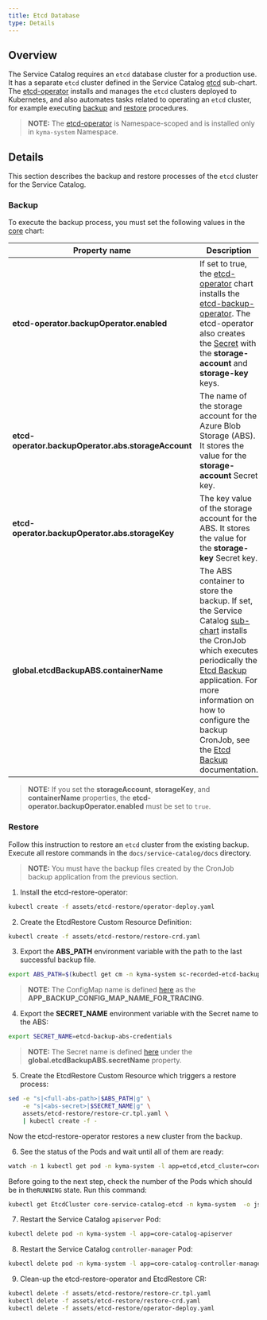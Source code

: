 ```yaml
---
title: Etcd Database
type: Details
---
```


## Overview

The Service Catalog requires an `etcd` database cluster for a production use. 
It has a separate `etcd` cluster defined in the Service Catalog [etcd][sc-etcd-sub-chart] sub-chart. 
The [etcd-operator][etcd-operator] installs and manages the `etcd` clusters deployed to Kubernetes,
and also automates tasks related to operating an `etcd` cluster, for example executing [backup][etcd-backups] and [restore][etcd-restores] procedures. 

> **NOTE:** The [etcd-operator][etcd-operator] is Namespace-scoped and is installed only in `kyma-system` Namespace.

## Details

This section describes the backup and restore processes of the `etcd` cluster for the Service Catalog.

### Backup

To execute the backup process, you must set the following values in the [core][core-chart-values] chart:

| Property name              | Description |
|---------------------------------------------------|---|
| **etcd-operator.backupOperator.enabled**            | If set to true, the [etcd-operator][etcd-operator-chart] chart installs the [etcd-backup-operator][etcd-backup-operator-chart]. The etcd-operator also creates the [Secret][abs-creds] with the **storage-account** and **storage-key** keys.  |
| **etcd-operator.backupOperator.abs.storageAccount** | The name of the storage account for the Azure Blob Storage (ABS). It stores the value for the **storage-account** Secret key. |
| **etcd-operator.backupOperator.abs.storageKey**     | The key value of the storage account for the ABS. It stores the value for the **storage-key** Secret key. |
| **global.etcdBackupABS.containerName**              | The ABS container to store the backup. If set, the Service Catalog [sub-chart][sc-backup-sub-chart] installs the CronJob which executes periodically the [Etcd Backup][etcd-backup-app] application. For more information on how to configure the backup CronJob, see the [Etcd Backup][etcd-backup-app-readme] documentation. |

> **NOTE:** If you set the **storageAccount**, **storageKey**, and **containerName** properties, the **etcd-operator.backupOperator.enabled** must be set to `true`. 

### Restore

Follow this instruction to restore an `etcd` cluster from the existing backup.
Execute all restore commands in the `docs/service-catalog/docs` directory.

> **NOTE:** You must have the backup files created by the CronJob backup application from the previous section.

1. Install the etcd-restore-operator:
```bash
kubectl create -f assets/etcd-restore/operator-deploy.yaml
```

2. Create the EtcdRestore Custom Resource Definition:
```bash
kubectl create -f assets/etcd-restore/restore-crd.yaml 
```

3. Export the **ABS_PATH** environment variable with the path to the last successful backup file.
```bash
export ABS_PATH=$(kubectl get cm -n kyma-system sc-recorded-etcd-backup-data -o=jsonpath='{.data.abs-backup-file-path-from-last-success}')
```

> **NOTE:** The ConfigMap name is defined [here][sc-backup-sub-chart] as the **APP_BACKUP_CONFIG_MAP_NAME_FOR_TRACING**.

4. Export the **SECRET_NAME** environment variable with the Secret name to the ABS:
```bash
export SECRET_NAME=etcd-backup-abs-credentials
```

> **NOTE:** The Secret name is defined [here][core-chart-values] under the **global.etcdBackupABS.secretName** property.

5. Create the EtcdRestore Custom Resource which triggers a restore process:
```bash
sed -e "s|<full-abs-path>|$ABS_PATH|g" \
    -e "s|<abs-secret>|$SECRET_NAME|g" \
    assets/etcd-restore/restore-cr.tpl.yaml \
    | kubectl create -f -
```

Now the etcd-restore-operator restores a new cluster from the backup.

6. See the status of the Pods and wait until all of them are ready:
```bash
watch -n 1 kubectl get pod -n kyma-system -l app=etcd,etcd_cluster=core-service-catalog-etcd
```

Before going to the next step, check the number of the Pods which should be in the`RUNNING` state.
Run this command:
```bash
kubectl get EtcdCluster core-service-catalog-etcd -n kyma-system  -o jsonpath='{.spec.size}'
```

7. Restart the Service Catalog `apiserver` Pod:
```bash
kubectl delete pod -n kyma-system -l app=core-catalog-apiserver
```

8. Restart the Service Catalog `controller-manager` Pod:
```bash
kubectl delete pod -n kyma-system -l app=core-catalog-controller-manager
```

9. Clean-up the etcd-restore-operator and EtcdRestore CR:
```bash
kubectl delete -f assets/etcd-restore/restore-cr.tpl.yaml
kubectl delete -f assets/etcd-restore/restore-crd.yaml
kubectl delete -f assets/etcd-restore/operator-deploy.yaml
```

[etcd-operator]:https://github.com/coreos/etcd-operator
[etcd-backups]:https://github.com/coreos/etcd-operator/blob/master/doc/user/walkthrough/backup-operator.md
[etcd-restores]:https://github.com/coreos/etcd-operator/blob/master/doc/user/walkthrough/restore-operator.md

<!-- These absolute paths should be replaced with the relative links after adding this functionality to Kyma -->
[sc-etcd-sub-chart]:https://github.com/kyma-project/kyma/blob/master/resources/core/charts/service-catalog/charts/etcd/templates/etcd-cluster.yaml
[sc-backup-sub-chart]:https://github.com/kyma-project/kyma/blob/master/resources/core/charts/service-catalog/charts/etcd/templates/backup-job.yaml
[etcd-operator-chart]:https://github.com/kyma-project/kyma/blob/master/resources/core/charts/service-catalog/charts/etcd
[etcd-backup-operator-chart]:https://github.com/kyma-project/kyma/blob/master/resources/core/charts/etcd-operator/templates/backup-deployment.yaml
[core-chart-values]:https://github.com/kyma-project/kyma/blob/master/resources/core/values.yaml

[etcd-backup-app-readme]:https://github.com/kyma-project/kyma/blob/master/tools/etcd-backup/README.md
[etcd-backup-app]:https://github.com/kyma-project/kyma/blob/master/tools/etcd-backup

[abs-creds]:https://github.com/kyma-project/kyma/blob/master/resources/core/charts/etcd-operator/templates/etcd-backup-abs-storage-secret.yaml